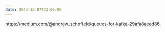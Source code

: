 ```yaml
---
date: 2023-12-07T23:06:06
---
```

https://medium.com/@andrew_schofield/queues-for-kafka-29afa8aeed86